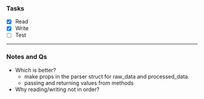 ### Tasks
- [x] Read
- [x] Write
- [ ] Test

<!-- ---
### Comments
- read the whole file
- seperate lines
- iterate lines
    - categorize each line type
    - skip comments
    - new first-level key if starts with [
    - make map of each following line as a first-level value 



- append line by line to string with a format  -->

---
### Notes and Qs
- Which is better?
  - make props in the parser struct for raw_data and processed_data.
  - passing and returning values from methods
- Why reading/writing not in order?